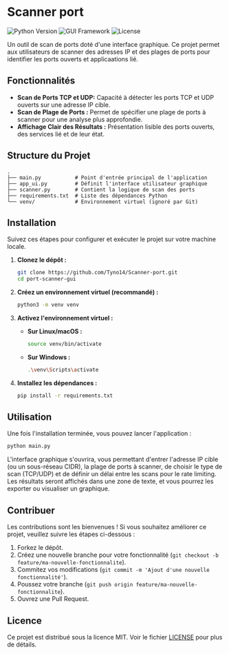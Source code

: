 # Scanner port

![Python Version](https://img.shields.io/badge/python-3.x-brightgreen.svg)
![GUI Framework](https://img.shields.io/badge/GUI-CustomTkinter-blue.svg)
![License](https://img.shields.io/badge/license-MIT-blue.svg)

Un outil de scan de ports doté d'une interface graphique. Ce projet permet aux utilisateurs de scanner des adresses IP et des plages de ports pour identifier les ports ouverts et applicaations lié.

## Fonctionnalités

* **Scan de Ports TCP et UDP:** Capacité à détecter les ports TCP et UDP ouverts sur une adresse IP cible.
* **Scan de Plage de Ports :** Permet de spécifier une plage de ports à scanner pour une analyse plus approfondie.
* **Affichage Clair des Résultats :** Présentation lisible des ports ouverts, des services lié et de leur état.

## Structure du Projet

```
.
├── main.py           # Point d'entrée principal de l'application
├── app_ui.py         # Définit l'interface utilisateur graphique
├── scanner.py        # Contient la logique de scan des ports
├── requirements.txt  # Liste des dépendances Python
└── venv/             # Environnement virtuel (ignoré par Git)
```

## Installation

Suivez ces étapes pour configurer et exécuter le projet sur votre machine locale.

1. **Clonez le dépôt :**

    ```bash
    git clone https://github.com/Tyno14/Scanner-port.git
    cd port-scanner-gui
    ```

2. **Créez un environnement virtuel (recommandé) :**

    ```bash
    python3 -m venv venv
    ```

3. **Activez l'environnement virtuel :**
    * **Sur Linux/macOS :**

        ```bash
        source venv/bin/activate
        ```

    * **Sur Windows :**

        ```bash
        .\venv\Scripts\activate
        ```

4. **Installez les dépendances :**

    ```bash
    pip install -r requirements.txt
    ```

## Utilisation

Une fois l'installation terminée, vous pouvez lancer l'application :

```bash
python main.py
```

L'interface graphique s'ouvrira, vous permettant d'entrer l'adresse IP cible (ou un sous-réseau CIDR), la plage de ports à scanner, de choisir le type de scan (TCP/UDP) et de définir un délai entre les scans pour le rate limiting. Les résultats seront affichés dans une zone de texte, et vous pourrez les exporter ou visualiser un graphique.

## Contribuer

Les contributions sont les bienvenues ! Si vous souhaitez améliorer ce projet, veuillez suivre les étapes ci-dessous :

1. Forkez le dépôt.
2. Créez une nouvelle branche pour votre fonctionnalité (`git checkout -b feature/ma-nouvelle-fonctionnalite`).
3. Commitez vos modifications (`git commit -m 'Ajout d'une nouvelle fonctionnalité'`).
4. Poussez votre branche (`git push origin feature/ma-nouvelle-fonctionnalite`).
5. Ouvrez une Pull Request.

## Licence

Ce projet est distribué sous la licence MIT. Voir le fichier [LICENSE](LICENSE) pour plus de détails.
